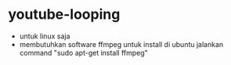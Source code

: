 # youtube-looping

* untuk linux saja
* membutuhkan software ffmpeg
  untuk install di ubuntu jalankan command "sudo apt-get install ffmpeg"
